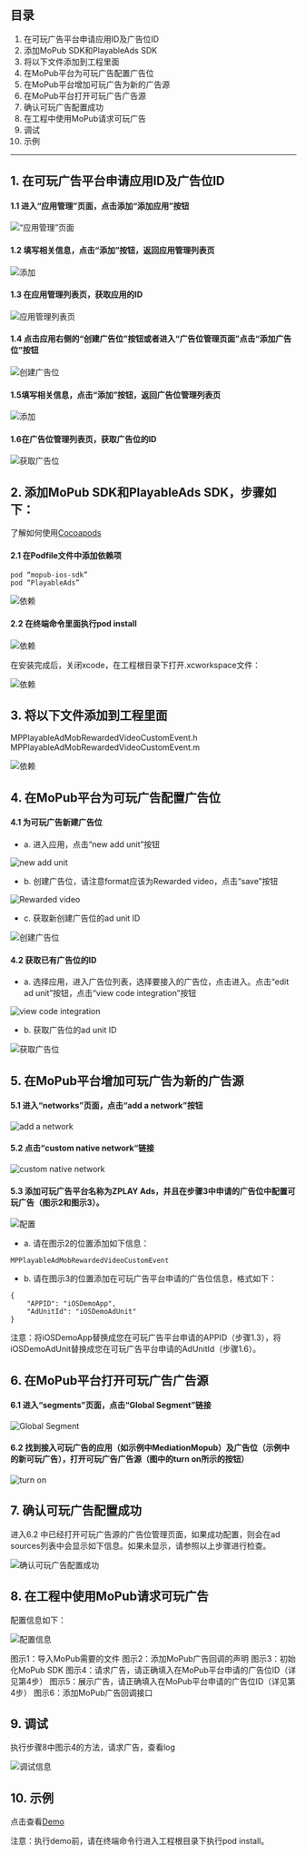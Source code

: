 
## 目录
1. 在可玩广告平台申请应用ID及广告位ID
2. 添加MoPub SDK和PlayableAds SDK
3. 将以下文件添加到工程里面 
4. 在MoPub平台为可玩广告配置广告位 
5. 在MoPub平台增加可玩广告为新的广告源 
6. 在MoPub平台打开可玩广告广告源 
7. 确认可玩广告配置成功 
8. 在工程中使用MoPub请求可玩广告 
9. 调试
10. 示例

---

## 1. 在可玩广告平台申请应用ID及广告位ID
#### 1.1 进入“应用管理”页面，点击添加“添加应用”按钮
![“应用管理”页面](imgs/001.png)

#### 1.2 填写相关信息，点击“添加”按钮，返回应用管理列表页 
![添加](imgs/002.png)

#### 1.3 在应用管理列表页，获取应用的ID
![应用管理列表页](imgs/003.png)

#### 1.4 点击应用右侧的“创建广告位”按钮或者进入“广告位管理页面”点击“添加广告位”按钮
![创建广告位](imgs/004.png)

#### 1.5填写相关信息，点击“添加”按钮，返回广告位管理列表页
![添加](imgs/005.png)

#### 1.6在广告位管理列表页，获取广告位的ID
![获取广告位](imgs/006.png)

## 2. 添加MoPub SDK和PlayableAds SDK，步骤如下：

了解如何使用[Cocoapods](https://guides.cocoapods.org/using/getting-started.html)

#### 2.1 在Podfile文件中添加依赖项
```
pod “mopub-ios-sdk”
pod “PlayableAds”
```
![依赖](imgs/007.TIF)

#### 2.2 在终端命令里面执行pod install
![依赖](imgs/008.png)

在安装完成后，关闭xcode，在工程根目录下打开.xcworkspace文件：

![依赖](imgs/009.png)

## 3. 将以下文件添加到工程里面

MPPlayableAdMobRewardedVideoCustomEvent.h
MPPlayableAdMobRewardedVideoCustomEvent.m

![依赖](imgs/010.png)

## 4. 在MoPub平台为可玩广告配置广告位
#### 4.1 为可玩广告新建广告位
- a. 进入应用，点击“new add unit”按钮

![new add unit](imgs/011.png)

- b. 创建广告位，请注意format应该为Rewarded video，点击“save”按钮

![Rewarded video](imgs/012.png) 

- c. 获取新创建广告位的ad unit ID

![创建广告位](imgs/013.png)

#### 4.2 获取已有广告位的ID
- a. 选择应用，进入广告位列表，选择要接入的广告位，点击进入。点击“edit ad unit”按钮，点击“view code integration”按钮

![view code integration](imgs014.png)

- b. 获取广告位的ad unit ID

![获取广告位](imgs/015.png)

## 5. 在MoPub平台增加可玩广告为新的广告源
#### 5.1 进入“networks”页面，点击“add a network”按钮
![add a network](imgs/016.png)

#### 5.2 点击“custom native network“链接
![custom native network](imgs/0178.png)

#### 5.3 添加可玩广告平台名称为ZPLAY Ads，并且在步骤3中申请的广告位中配置可玩广告（图示2和图示3）。

![配置](imgs/018.png)

- a. 请在图示2的位置添加如下信息：
```
MPPlayableAdMobRewardedVideoCustomEvent
```

- b. 请在图示3的位置添加在可玩广告平台申请的广告位信息，格式如下：
```
{
	"APPID": "iOSDemoApp",
	"AdUnitId": "iOSDemoAdUnit"
}
```
注意：将iOSDemoApp替换成您在可玩广告平台申请的APPID（步骤1.3），将iOSDemoAdUnit替换成您在可玩广告平台申请的AdUnitId（步骤1.6）。

## 6. 在MoPub平台打开可玩广告广告源
#### 6.1 进入“segments”页面，点击“Global Segment”链接
![Global Segment](imgs/019.png)

#### 6.2 找到接入可玩广告的应用（如示例中MediationMopub）及广告位（示例中的新可玩广告），打开可玩广告广告源（图中的turn on所示的按钮）

![turn on](imgs/020.png)

## 7. 确认可玩广告配置成功
进入6.2 中已经打开可玩广告源的广告位管理页面，如果成功配置，则会在ad sources列表中会显示如下信息。如果未显示，请参照以上步骤进行检查。

![确认可玩广告配置成功](imgs/021.png)

## 8. 在工程中使用MoPub请求可玩广告

配置信息如下：

![配置信息](imgs/022.png)

图示1：导入MoPub需要的文件
图示2：添加MoPub广告回调的声明
图示3：初始化MoPub SDK
图示4：请求广告，请正确填入在MoPub平台申请的广告位ID（详见第4步）
图示5：展示广告，请正确填入在MoPub平台申请的广告位ID（详见第4步）
图示6：添加MoPub广告回调接口

## 9. 调试
执行步骤8中图示4的方法，请求广告，查看log

![调试信息](imgs/023.png)

## 10. 示例
点击查看[Demo](https://github.com/zplayads/PlayableMopubAdDemo-iOS)

注意：执行demo前，请在终端命令行进入工程根目录下执行pod install。
